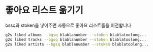 
# 좋아요 리스트 옮기기
bssq와 stoken을 넣어주면 자동으로 좋아요 리스트들을 이전합니다

```bash
g2s liked albums --bgsq blablanumber --stoken blablatoolong...
g2s liked tracks --bgsq blablanumber --stoken blablatoolong...
g2s liked artists --bgsq blablanumber --stoken blablatoolong...
```

